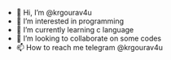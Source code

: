 - 👋 Hi, I’m @krgourav4u
- 👀 I’m interested in programming
- 🌱 I’m currently learning c language
- 💞️ I’m looking to collaborate on some codes
- 📫 How to reach me telegram @krgourav4u

<!---
krgourav4u/krgourav4u is a ✨ special ✨ repository because its `README.md` (this file) appears on your GitHub profile.
You can click the Preview link to take a look at your changes.
--->
